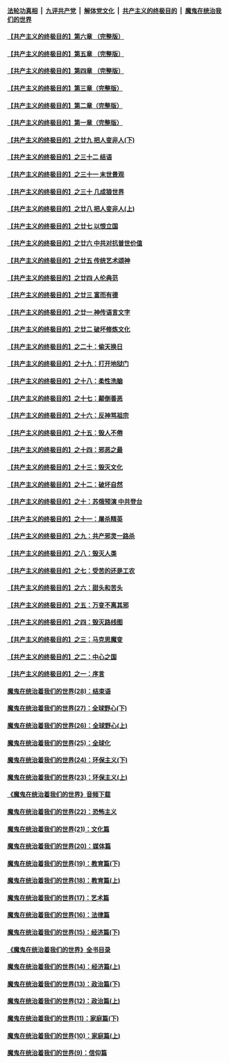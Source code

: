 ####  [法轮功真相](../../../../basic/blob/master/README.md?t=05201501) &nbsp;|&nbsp; [九评共产党](../../../../9ping.md/blob/master/README.md?t=05201501) &nbsp;|&nbsp; [解体党文化](../../../../jtdwh.md/blob/master/README.md?t=05201501)  &nbsp;|&nbsp; [共产主义的终极目的](../../../../gczydzjmd.md/blob/master/README.md?t=05201501) &nbsp;|&nbsp; [魔鬼在统治我们的世界](../../../../mgztzwmdsj.md/blob/master/README.md?t=05201501) 

#### [【共产主义的终极目的】第六章 （完整版）](../pages/nsc422/n11428913.md?t=05201501) 

#### [【共产主义的终极目的】第五章 （完整版）](../pages/nsc422/n11428912.md?t=05201501) 

#### [【共产主义的终极目的】第四章 （完整版）](../pages/nsc422/n11428907.md?t=05201501) 

#### [【共产主义的终极目的】第三章（完整版）](../pages/nsc422/n11428848.md?t=05201501) 

#### [【共产主义的终极目的】第二章（完整版）](../pages/nsc422/n11428831.md?t=05201501) 

#### [【共产主义的终极目的】第一章（完整版）](../pages/nsc422/n11417651.md?t=05201501) 

#### [【共产主义的终极目的】之廿九 把人变非人(下)](../pages/nsc422/n11344140.md?t=05201501) 

#### [【共产主义的终极目的】之三十二 结语](../pages/nsc422/n11360535.md?t=05201501) 

#### [【共产主义的终极目的】之三十一 末世景观](../pages/nsc422/n11351129.md?t=05201501) 

#### [【共产主义的终极目的】之三十 几成狼世界](../pages/nsc422/n11348280.md?t=05201501) 

#### [【共产主义的终极目的】之廿八 把人变非人(上)](../pages/nsc422/n11340492.md?t=05201501) 

#### [【共产主义的终极目的】之廿七 以恨立国](../pages/nsc422/n11336944.md?t=05201501) 

#### [【共产主义的终极目的】之廿六 中共对抗普世价值](../pages/nsc422/n11324785.md?t=05201501) 

#### [【共产主义的终极目的】之廿五 传统艺术颂神](../pages/nsc422/n11296396.md?t=05201501) 

#### [【共产主义的终极目的】之廿四 人伦典范](../pages/nsc422/n11296397.md?t=05201501) 

#### [【共产主义的终极目的】之廿三 富而有德](../pages/nsc422/n11283598.md?t=05201501) 

#### [【共产主义的终极目的】之廿一 神传语言文字](../pages/nsc422/n11263265.md?t=05201501) 

#### [【共产主义的终极目的】之廿二 破坏修炼文化](../pages/nsc422/n11245728.md?t=05201501) 

#### [【共产主义的终极目的】之二十：偷天换日](../pages/nsc422/n11238846.md?t=05201501) 

#### [【共产主义的终极目的】之十九：打开地狱门](../pages/nsc422/n11206376.md?t=05201501) 

#### [【共产主义的终极目的】之十八：柔性洗脑](../pages/nsc422/n11199994.md?t=05201501) 

#### [【共产主义的终极目的】之十七：颠倒善恶](../pages/nsc422/n11179782.md?t=05201501) 

#### [【共产主义的终极目的】之十六：反神骂祖宗](../pages/nsc422/n11166798.md?t=05201501) 

#### [【共产主义的终极目的】之十五：毁人不倦](../pages/nsc422/n11166792.md?t=05201501) 

#### [【共产主义的终极目的】之十四：邪恶之最](../pages/nsc422/n11150249.md?t=05201501) 

#### [【共产主义的终极目的】之十三：毁灭文化](../pages/nsc422/n11135227.md?t=05201501) 

#### [【共产主义的终极目的】之十二：破坏自然](../pages/nsc422/n11135214.md?t=05201501) 

#### [【共产主义的终极目的】之十：苏俄预演 中共登台](../pages/nsc422/n11118424.md?t=05201501) 

#### [【共产主义的终极目的】之十一：屠杀精英](../pages/nsc422/n11118442.md?t=05201501) 

#### [【共产主义的终极目的】之九：共产邪灵一路杀](../pages/nsc422/n11114139.md?t=05201501) 

#### [【共产主义的终极目的】之八：毁灭人类](../pages/nsc422/n11108503.md?t=05201501) 

#### [【共产主义的终极目的】之七：受苦的还是工农](../pages/nsc422/n11101809.md?t=05201501) 

#### [【共产主义的终极目的】之六：甜头和苦头](../pages/nsc422/n11096971.md?t=05201501) 

#### [【共产主义的终极目的】之五：万变不离其邪](../pages/nsc422/n11091285.md?t=05201501) 

#### [【共产主义的终极目的】之四：毁灭路线图](../pages/nsc422/n11086284.md?t=05201501) 

#### [【共产主义的终极目的】之三：马克思魔变](../pages/nsc422/n11061941.md?t=05201501) 

#### [【共产主义的终极目的】之二：中心之国](../pages/nsc422/n11047728.md?t=05201501) 

#### [【共产主义的终极目的】之一：序言](../pages/nsc422/n11086077.md?t=05201501) 

#### [魔鬼在统治着我们的世界(28)：结束语](../pages/nsc422/n10936246.md?t=05201501) 

#### [魔鬼在统治着我们的世界(27)：全球野心(下)](../pages/nsc422/n10928319.md?t=05201501) 

#### [魔鬼在统治着我们的世界(26)：全球野心(上)](../pages/nsc422/n10900318.md?t=05201501) 

#### [魔鬼在统治着我们的世界(25)：全球化](../pages/nsc422/n10788205.md?t=05201501) 

#### [魔鬼在统治着我们的世界(24)：环保主义(下)](../pages/nsc422/n10695307.md?t=05201501) 

#### [魔鬼在统治着我们的世界(23)：环保主义(上)](../pages/nsc422/n10688613.md?t=05201501) 

#### [《魔鬼在统治着我们的世界》音频下载](../pages/nsc422/n10635553.md?t=05201501) 

#### [魔鬼在统治着我们的世界(22)：恐怖主义](../pages/nsc422/n10614727.md?t=05201501) 

#### [魔鬼在统治着我们的世界(21)：文化篇](../pages/nsc422/n10597706.md?t=05201501) 

#### [魔鬼在统治着我们的世界(20)：媒体篇](../pages/nsc422/n10586579.md?t=05201501) 

#### [魔鬼在统治着我们的世界(19)：教育篇(下)](../pages/nsc422/n10564808.md?t=05201501) 

#### [魔鬼在统治着我们的世界(18)：教育篇(上)](../pages/nsc422/n10526970.md?t=05201501) 

#### [魔鬼在统治着我们的世界(17)：艺术篇](../pages/nsc422/n10499093.md?t=05201501) 

#### [魔鬼在统治着我们的世界(16)：法律篇](../pages/nsc422/n10485969.md?t=05201501) 

#### [魔鬼在统治着我们的世界(15)：经济篇(下)](../pages/nsc422/n10469975.md?t=05201501) 

#### [《魔鬼在统治着我们的世界》全书目录](../pages/nsc422/n10464261.md?t=05201501) 

#### [魔鬼在统治着我们的世界(14)：经济篇(上)](../pages/nsc422/n10457370.md?t=05201501) 

#### [魔鬼在统治着我们的世界(13)：政治篇(下)](../pages/nsc422/n10448270.md?t=05201501) 

#### [魔鬼在统治着我们的世界(12)：政治篇(上)](../pages/nsc422/n10444576.md?t=05201501) 

#### [魔鬼在统治着我们的世界(11)：家庭篇(下)](../pages/nsc422/n10440961.md?t=05201501) 

#### [魔鬼在统治着我们的世界(10)：家庭篇(上)](../pages/nsc422/n10435448.md?t=05201501) 

#### [魔鬼在统治着我们的世界(9)：信仰篇](../pages/nsc422/n10432159.md?t=05201501) 

